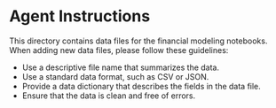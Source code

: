 # Agent Instructions

This directory contains data files for the financial modeling notebooks. When adding new data files, please follow these guidelines:

- Use a descriptive file name that summarizes the data.
- Use a standard data format, such as CSV or JSON.
- Provide a data dictionary that describes the fields in the data file.
- Ensure that the data is clean and free of errors.
